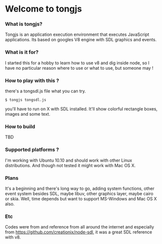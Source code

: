 Welcome to tongjs
======

### What is tongjs?

Tongjs is an application execution environment that executes JavaScript applications.
Its based on googles V8 engine with SDL graphics and events.

### What is it for?

I started this for a hobby to learn how to use v8 and dig inside node, 
so I have no particular reason where to use or what to use, but someone may !

### How to play with this ?

there's a tongsdl.js file what you can try.

	$ tongjs tongsdl.js

you'll have to run on X with SDL installed. It'll show colorful rectangle boxes, 
images and some text.

### How to build

TBD

### Supported platforms ?

I'm working with Ubuntu 10.10 and should work with other Linux distributions.
And though not tested it might work with Mac OS X.

### Plans

It's a beginning and there's long way to go, adding system functions, 
other event system besides SDL, maybe libuv, other graphics layer, maybe cairo or skia.
Well, time depends but want to support MS-Windows and Mac OS X also.

### Etc

Codes were from and reference from all around the internet and especially from
https://github.com/creationix/node-sdl, it was a great SDL reference with v8.